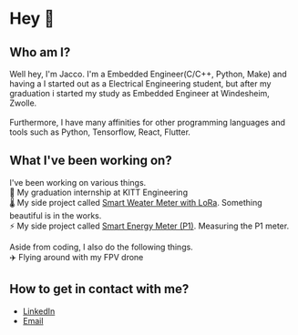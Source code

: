 # Hey 👋 <br/>

## Who am I?<br/>
Well hey, I'm Jacco. I'm a Embedded Engineer(C/C++, Python, Make) and having a  I started out as a Electrical Engineering student, but after my graduation i started my study as Embedded Engineer at Windesheim, Zwolle.<br /><br />
Furthermore, I have many affinities for other programming languages and tools such as Python, Tensorflow, React, Flutter.<br />

## What I've been working on?<br/>
I've been working on various things.<br/>
🥙 My graduation internship at KITT Engineering<br/>
🌡️ My side project called [Smart Weater Meter with LoRa](https://github.com/JaccoVeldscholten/LoraWeatherStation). Something beautiful is in the works.<br/>
⚡ My side project called [Smart Energy Meter (P1)](https://github.com/JaccoVeldscholten/SlimmeMeterDashboard). Measuring the P1 meter.<br/>

Aside from coding, I also do the following things.<br/>
✈️ Flying around with my FPV drone<br/>

## How to get in contact with me?<br/>
- [LinkedIn](https://www.linkedin.com/in/jacco-veldscholten-6903b797/)<br/>
- [Email](mailto:jjveldscholten@gmail.com)<br />
